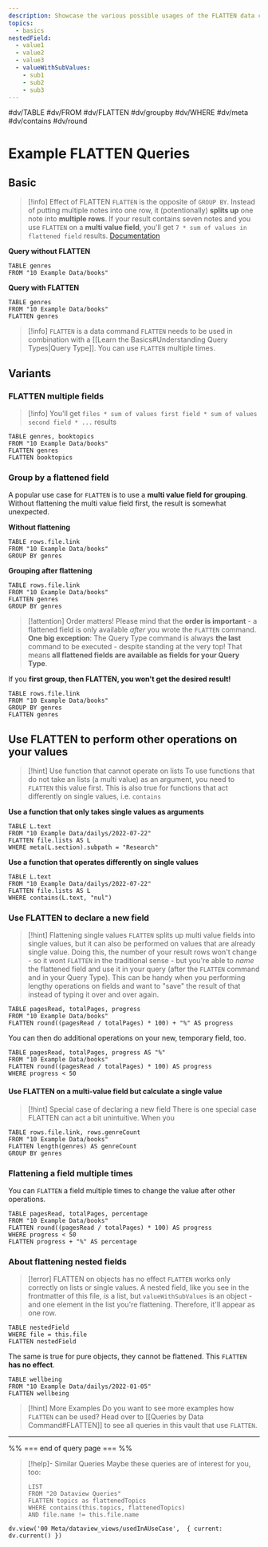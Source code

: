```yaml
---
description: Showcase the various possible usages of the FLATTEN data command
topics:
  - basics
nestedField:
  - value1
  - value2
  - value3
  - valueWithSubValues:
    - sub1
    - sub2
    - sub3
---
```

 #dv/TABLE #dv/FROM #dv/FLATTEN #dv/groupby #dv/WHERE #dv/meta #dv/contains #dv/round

# Example FLATTEN Queries

## Basic 

> [!info] Effect of FLATTEN
> `FLATTEN` is the opposite of `GROUP BY`. Instead of putting multiple notes into one row, it (potentionally) **splits up** one note into **multiple rows**. If your result contains seven notes and you use `FLATTEN` on a **multi value field**, you'll get `7 * sum of values in flattened field` results.
> [Documentation](https://blacksmithgu.github.io/obsidian-dataview/query/queries/#flatten)


**Query without FLATTEN**
```dataview
TABLE genres
FROM "10 Example Data/books"
```

**Query with FLATTEN**
```dataview
TABLE genres
FROM "10 Example Data/books"
FLATTEN genres
```

> [!info] `FLATTEN` is a data command
> `FLATTEN` needs to be used in combination with a [[Learn the Basics#Understanding Query Types|Query Type]]. You can use `FLATTEN` multiple times. 

## Variants

### FLATTEN multiple fields

> [!info] You'll get `files * sum of values first field * sum of values second field * ...` results

```dataview
TABLE genres, booktopics
FROM "10 Example Data/books"
FLATTEN genres
FLATTEN booktopics
```

### Group by a flattened field

A popular use case for `FLATTEN` is to use a **multi value field for grouping**. Without flattening the multi value field first, the result is somewhat unexpected.

**Without flattening**
```dataview
TABLE rows.file.link
FROM "10 Example Data/books"
GROUP BY genres
```

**Grouping after flattening**

```dataview
TABLE rows.file.link
FROM "10 Example Data/books"
FLATTEN genres
GROUP BY genres
```

> [!attention] Order matters!
> Please mind that the **order is important** - a flattened field is only available _after_ you wrote the `FLATTEN` command. **One big exception**: The Query Type command is always **the last** command to be executed - despite standing at the very top! That means **all flattened fields are available as fields for your Query Type**.

If you **first group, then FLATTEN, you won't get the desired result!**
```dataview
TABLE rows.file.link
FROM "10 Example Data/books"
GROUP BY genres
FLATTEN genres
```

## Use FLATTEN to perform other operations on your values

> [!hint] Use function that cannot operate on lists
> To use functions that do not take an lists (a multi value) as an argument, you need to `FLATTEN` this value first. This is also true for functions that act differently on single values, i.e. `contains`

**Use a function that only takes single values as arguments**
```dataview
TABLE L.text
FROM "10 Example Data/dailys/2022-07-22"
FLATTEN file.lists AS L
WHERE meta(L.section).subpath = "Research"
```

**Use a function that operates differently on single values**
```dataview
TABLE L.text
FROM "10 Example Data/dailys/2022-07-22"
FLATTEN file.lists AS L
WHERE contains(L.text, "nul")
```


### Use FLATTEN to declare a new field

> [!hint] Flattening single values
> `FLATTEN` splits up multi value fields into single values, but it can also be performed on values that are already single value. Doing this, the number of your result rows won't change - so it wont `FLATTEN` in the traditional sense - but you're able to _name_ the flattened field and use it in your query (after the `FLATTEN` command and in your Query Type).
> This can be handy when you performing lengthy operations on fields and want to "save" the result of that instead of typing it over and over again.

```dataview
TABLE pagesRead, totalPages, progress
FROM "10 Example Data/books"
FLATTEN round((pagesRead / totalPages) * 100) + "%" AS progress
```

You can then do additional operations on your new, temporary field, too.

```dataview
TABLE pagesRead, totalPages, progress AS "%"
FROM "10 Example Data/books"
FLATTEN round((pagesRead / totalPages) * 100) AS progress
WHERE progress < 50
```

#### Use FLATTEN on a multi-value field but calculate a single value

> [!hint] Special case of declaring a new field
> There is one special case FLATTEN can act a bit unintuitive. When you 

```dataview
TABLE rows.file.link, rows.genreCount
FROM "10 Example Data/books"
FLATTEN length(genres) AS genreCount
GROUP BY genres
```

### Flattening a field multiple times

You can `FLATTEN` a field multiple times to change the value after other operations.

```dataview
TABLE pagesRead, totalPages, percentage
FROM "10 Example Data/books"
FLATTEN round((pagesRead / totalPages) * 100) AS progress
WHERE progress < 50
FLATTEN progress + "%" AS percentage
```

### About flattening nested fields

> [!error] FLATTEN on objects has no effect
> `FLATTEN` works only correctly on lists or single values. A nested field, like you see in the frontmatter of this file, _is_ a list, but `valueWithSubValues` is an object - and one element in the list you're flattening. Therefore, it'll appear as one row.

```dataview
TABLE nestedField
WHERE file = this.file
FLATTEN nestedField
```

The same is true for pure objects, they cannot be flattened. This `FLATTEN` **has no effect**.

```dataview
TABLE wellbeing
FROM "10 Example Data/dailys/2022-01-05"
FLATTEN wellbeing
```

> [!hint] More Examples
> Do you want to see more examples how `FLATTEN` can be used? Head over to [[Queries by Data Command#FLATTEN]] to see all queries in this vault that use `FLATTEN`.

---
%% === end of query page === %%
> [!help]- Similar Queries
> Maybe these queries are of interest for you, too:
> ```dataview
> LIST
> FROM "20 Dataview Queries"
> FLATTEN topics as flattenedTopics
> WHERE contains(this.topics, flattenedTopics)
> AND file.name != this.file.name
> ```

```dataviewjs
dv.view('00 Meta/dataview_views/usedInAUseCase',  { current: dv.current() })
```
